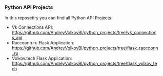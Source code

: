 ### Python API Projects
In this reposetiry you can find all Python API Projects:
* Vk Connections API: https://github.com/AndreyVolkovBI/python_projects/tree/vk_connections_api
* Raccoonn.ru Flask Application: https://github.com/AndreyVolkovBI/python_projects/tree/flask_raccoonn_ru
* Volkov.tech Flask Application: https://github.com/AndreyVolkovBI/python_projects/tree/flask_volkov_tech

